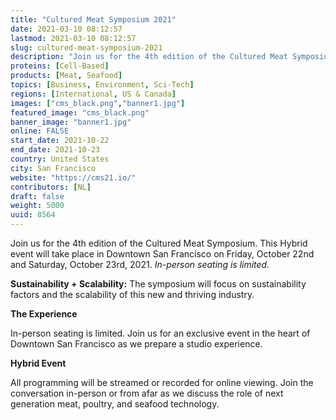 ```yaml
---
title: "Cultured Meat Symposium 2021"
date: 2021-03-10 08:12:57
lastmod: 2021-03-10 08:12:57
slug: cultured-meat-symposium-2021
description: "Join us for the 4th edition of the Cultured Meat Symposium. This Hybrid event will take place in Downtown San Francisco on Friday, October 22nd and Saturday, October 23rd, 2021. In-person seating is limited.Sustainability + Scalability: The symposium will focus on sustainability factors and the scalability of this new and thriving industry.The ExperienceIn-person seating is limited. Join us for an exclusive event in the heart of Downtown San Francisco as we prepare a studio experience."
proteins: [Cell-Based]
products: [Meat, Seafood]
topics: [Business, Environment, Sci-Tech]
regions: [International, US & Canada]
images: ["cms_black.png","banner1.jpg"]
featured_image: "cms_black.png"
banner_image: "banner1.jpg"
online: FALSE
start_date: 2021-10-22
end_date: 2021-10-23
country: United States
city: San Francisco
website: "https://cms21.io/"
contributors: [NL]
draft: false
weight: 5000
uuid: 8564
---
```

Join us for the 4th edition of the Cultured Meat Symposium. This Hybrid
event will take place in Downtown San Francisco on Friday, October 22nd
and Saturday, October 23rd, 2021. *In-person seating is limited.*

**Sustainability + Scalability:** The symposium will focus on
sustainability factors and the scalability of this new and thriving
industry.

**The Experience**

In-person seating is limited. Join us for an exclusive event in the
heart of Downtown San Francisco as we prepare a studio experience.

**Hybrid Event**

All programming will be streamed or recorded for online viewing. Join
the conversation in-person or from afar as we discuss the role of next
generation meat, poultry, and seafood technology.
